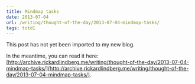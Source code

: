 ```yaml
---
title: Mindmap tasks
date: 2013-07-04
url: /writing/thought-of-the-day/2013-07-04-mindmap-tasks/
tags: totd1
---
```


This post has not yet been imported to my new blog.

In the meantime, you can read it here: [http://archive.rickardlindberg.me/writing/thought-of-the-day/2013-07-04-mindmap-tasks/](http://archive.rickardlindberg.me/writing/thought-of-the-day/2013-07-04-mindmap-tasks/).
